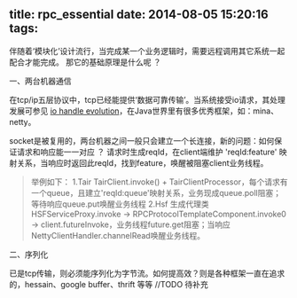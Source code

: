 title: rpc_essential
date: 2014-08-05 15:20:16
tags:
---

伴随着‘模块化’设计流行，当完成某一个业务逻辑时，需要远程调用其它系统一起配合才能完成。
那它的基础原理是什么呢 ？


一、两台机器通信

在tcp/ip五层协议中，tcp已经能提供‘数据可靠传输’。当系统接受io请求，其处理发展可参见 [io handle evolution](http://fatmind.github.io/2014/07/14/io_handle_evolution/)，在Java世界里有很多优秀框架，如：mina、netty。

socket是被复用的，两台机器之间一般只会建立一个长连接，新的问题：如何保证请求和响应能一一对应 ？ 请求时生成reqId，在client端维护 'reqId:feature' 映射关系，当响应时返回此reqId，找到feature，唤醒被阻塞client业务线程。
>举例如下：
1.Tair
TairClient.invoke() + TairClientProcessor，每个请求有一个queue，且建立'reqId:queue'映射关系，业务现成queue.poll阻塞；等待响应queue.put唤醒业务线程
2.Hsf
生成代理类HSFServiceProxy.invoke -> RPCProtocolTemplateComponent.invoke0 -> client.futureInvoke，业务线程future.get阻塞；当响应NettyClientHandler.channelRead唤醒业务线程。

二、序列化

已是tcp传输，则必须能序列化为字节流。如何提高效？则是各种框架一直在追求的，hessain、google buffer、thrift 等等 //TODO 待补充
